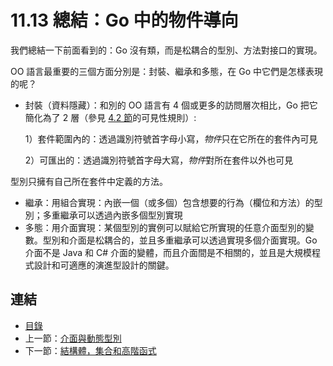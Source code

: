 # 11.13 總結：Go 中的物件導向

我們總結一下前面看到的：Go 沒有類，而是松耦合的型別、方法對接口的實現。

OO 語言最重要的三個方面分別是：封裝、繼承和多態，在 Go 中它們是怎樣表現的呢？

- 封裝（資料隱藏）：和別的 OO 語言有 4 個或更多的訪問層次相比，Go 把它簡化為了 2 層（參見 [4.2 節](04.2.md)的可見性規則）:

	1）套件範圍內的：透過識別符號首字母小寫，*物件*只在它所在的套件內可見

	2）可匯出的：透過識別符號首字母大寫，*物件*對所在套件以外也可見

型別只擁有自己所在套件中定義的方法。

- 繼承：用組合實現：內嵌一個（或多個）包含想要的行為（欄位和方法）的型別；多重繼承可以透過內嵌多個型別實現
- 多態：用介面實現：某個型別的實例可以賦給它所實現的任意介面型別的變數。型別和介面是松耦合的，並且多重繼承可以透過實現多個介面實現。Go 介面不是 Java 和 C# 介面的變體，而且介面間是不相關的，並且是大規模程式設計和可適應的演進型設計的關鍵。


## 連結

- [目錄](directory.md)
- 上一節：[介面與動態型別](11.12.md)
- 下一節：[結構體，集合和高階函式](11.14.md)
